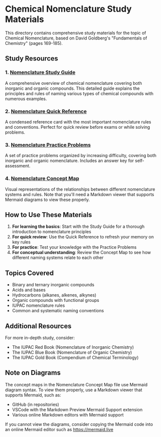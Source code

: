 # Chemical Nomenclature Study Materials

This directory contains comprehensive study materials for the topic of Chemical Nomenclature, based on David Goldberg's "Fundamentals of Chemistry" (pages 169-185).

## Study Resources

### 1. [Nomenclature Study Guide](Nomenclature_Study_Guide.md)
A comprehensive overview of chemical nomenclature covering both inorganic and organic compounds. This detailed guide explains the principles and rules of naming various types of chemical compounds with numerous examples.

### 2. [Nomenclature Quick Reference](Nomenclature_Quick_Reference.md)
A condensed reference card with the most important nomenclature rules and conventions. Perfect for quick review before exams or while solving problems.

### 3. [Nomenclature Practice Problems](Nomenclature_Practice_Problems.md)
A set of practice problems organized by increasing difficulty, covering both inorganic and organic nomenclature. Includes an answer key for self-assessment.

### 4. [Nomenclature Concept Map](Nomenclature_Concept_Map.md)
Visual representations of the relationships between different nomenclature systems and rules. Note that you'll need a Markdown viewer that supports Mermaid diagrams to view these properly.

## How to Use These Materials

1. **For learning the basics**: Start with the Study Guide for a thorough introduction to nomenclature principles
2. **For quick review**: Use the Quick Reference to refresh your memory on key rules
3. **For practice**: Test your knowledge with the Practice Problems
4. **For conceptual understanding**: Review the Concept Map to see how different naming systems relate to each other

## Topics Covered

- Binary and ternary inorganic compounds
- Acids and bases
- Hydrocarbons (alkanes, alkenes, alkynes)
- Organic compounds with functional groups
- IUPAC nomenclature rules
- Common and systematic naming conventions

## Additional Resources

For more in-depth study, consider:
- The IUPAC Red Book (Nomenclature of Inorganic Chemistry)
- The IUPAC Blue Book (Nomenclature of Organic Chemistry)
- The IUPAC Gold Book (Compendium of Chemical Terminology)

## Note on Diagrams

The concept maps in the Nomenclature Concept Map file use Mermaid diagram syntax. To view them properly, use a Markdown viewer that supports Mermaid, such as:
- GitHub (in repositories)
- VSCode with the Markdown Preview Mermaid Support extension
- Various online Markdown editors with Mermaid support

If you cannot view the diagrams, consider copying the Mermaid code into an online Mermaid editor such as https://mermaid.live
